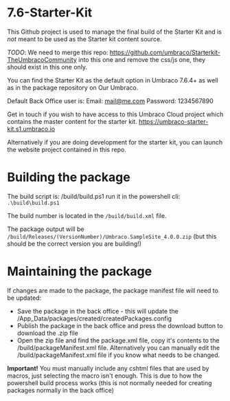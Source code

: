 # 7.6-Starter-Kit

This Github project is used to manage the final build of the Starter Kit and is _not_ meant to be used as the Starter kit content source.

_TODO_: We need to merge this repo: https://github.com/umbraco/Starterkit-TheUmbracoCommunity into this one and remove the css/js one, they should exist in this one only.

You can find the Starter Kit as the default option in Umbraco 7.6.4+ as well as in the package repository on Our Umbraco.

Default Back Office user is:
Email: 	mail@me.com
Password: 1234567890

Get in touch if you wish to have access to this Umbraco Cloud project which contains the master content for the starter kit.
https://umbraco-starter-kit.s1.umbraco.io

Alternatively if you are doing development for the starter kit, you can launch the website project contained in this repo.

# Building the package

The build script is: /build/build.ps1 run it in the powershell cli: `.\build\build.ps1`

The build number is located in the `/build/build.xml` file.

The package output will be `/build/Releases/(VersionNumber)/Umbraco.SampleSite_4.0.0.zip` (but this should be the correct version you are building!)

# Maintaining the package

If changes are made to the package, the package manifest file will need to be updated:

* Save the package in the back office - this will update the /App_Data/packages/created/createdPackages.config
* Publish the package in the back office and press the download button to download the .zip file
* Open the zip file and find the package.xml file, copy it's contents to the /build/packageManifest.xml file. Alternatively you can manually edit the /build/packageManifest.xml file if you know what needs to be changed.

**Important!** You must manually include any cshtml files that are used by macros, just selecting the macro isn't enough. This is due to how the 
powershell build process works (this is not normally needed for creating packages normally in the back office)